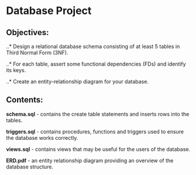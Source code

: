 # Database Project
## Objectives: 
..* Design a relational database schema consisting of at least 5 tables in Third Normal Form (3NF).

..* For each table, assert some functional dependencies (FDs) and identify its keys.

..* Create an entity-relationship diagram for your database.

## Contents:
**schema.sql** - contains the create table statements and inserts rows into the tables.

**triggers.sql** - contains procedures, functions and triggers used to ensure the database works correctly.

**views.sql** - contains views that may be useful for the users of the database.

**ERD.pdf** - an entity relationship diagram providing an overview of the database structure.

